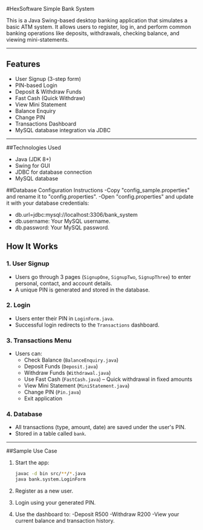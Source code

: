 #HexSoftware Simple Bank System

This is a Java Swing-based desktop banking application that simulates a basic ATM system. It allows users to register, log in, and perform common banking operations like deposits, withdrawals, checking balance, and viewing mini-statements.

---

## Features

- User Signup (3-step form)
- PIN-based Login
- Deposit & Withdraw Funds
- Fast Cash (Quick Withdraw)
- View Mini Statement
- Balance Enquiry
- Change PIN
- Transactions Dashboard
- MySQL database integration via JDBC

---

##Technologies Used

- Java (JDK 8+)
- Swing for GUI
- JDBC for database connection
- MySQL database

##Database Configuration Instructions
-Copy "config_sample.properties" and rename it to "config.properties".
-Open "config.properties" and update it with your database credentials:
   - db.url=jdbc:mysql://localhost:3306/bank_system
   - db.username: Your MySQL username.
   - db.password: Your MySQL password.



## How It Works

### 1. **User Signup**
- Users go through 3 pages (`SignupOne`, `SignupTwo`, `SignupThree`) to enter personal, contact, and account details.
- A unique PIN is generated and stored in the database.

### 2. **Login**
- Users enter their PIN in `LoginForm.java`.
- Successful login redirects to the `Transactions` dashboard.

### 3. **Transactions Menu**
- Users can:
  - Check Balance (`BalanceEnquiry.java`)
  - Deposit Funds (`Deposit.java`)
  - Withdraw Funds (`Withdrawal.java`)
  - Use Fast Cash (`FastCash.java`) – Quick withdrawal in fixed amounts
  - View Mini Statement (`MiniStatement.java`)
  - Change PIN (`Pin.java`)
  - Exit application

### 4. **Database**
- All transactions (type, amount, date) are saved under the user's PIN.
- Stored in a table called `bank`.

---

##Sample Use Case

1. Start the app:  
   ```bash
   javac -d bin src/**/*.java
   java bank.system.LoginForm

2. Register as a new user.

3. Login using your generated PIN.

4. Use the dashboard to:
-Deposit R500
-Withdraw R200
-View your current balance and transaction history.


